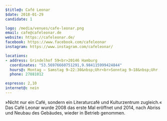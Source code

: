 ```yaml
---
$title@: Café Leonar
$date: 2018-01-29
candidate: 1

logo: /media/venues/cafe-leonar.png
email: cafe@cafeleonar.de
website: https://cafeleonar.de/
facebook: https://www.facebook.com/cafeleonar
instagram: https://www.instagram.com/cafeleonar/

locations:
- address: Grindelhof 59<br>20146 Hamburg
  coordinates: "53.56976660751291,9.984115999424844"
  hours@: Montag – Samstag 9–22:30&nbsp;Uhr<br>Sonntag 9–18&nbsp;Uhr
  phone: 27881012

espresso: 2,10
internet@: nein
---
```


»Nicht nur ein Café, sondern ein Literaturcafé und Kulturzentrum zugleich.« Das Café Leonar wurde 2008 das erste Mal eröffnet und 2014, nach Abriss und Neubau des Gebäudes, wieder in Betrieb genommen.